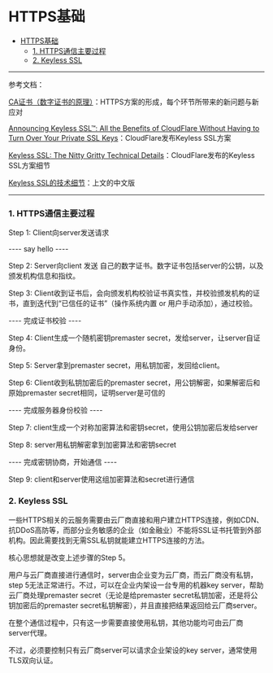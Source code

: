 # HTTPS基础


<!-- TOC -->

- [HTTPS基础](#https基础)
    - [1. HTTPS通信主要过程](#1-https通信主要过程)
    - [2. Keyless SSL](#2-keyless-ssl)

<!-- /TOC -->

----


参考文档：

[CA证书（数字证书的原理）](https://cloud.tencent.com/developer/article/1559900)：HTTPS方案的形成，每个环节所带来的新问题与新应对

[Announcing Keyless SSL™: All the Benefits of CloudFlare Without Having to Turn Over Your Private SSL Keys](https://blog.cloudflare.com/announcing-keyless-ssl-all-the-benefits-of-cloudflare-without-having-to-turn-over-your-private-ssl-keys/)：CloudFlare发布Keyless SSL方案

[Keyless SSL: The Nitty Gritty Technical Details](https://blog.cloudflare.com/keyless-ssl-the-nitty-gritty-technical-details/)：CloudFlare发布的Keyless SSL方案细节

[Keyless SSL的技术细节](https://blog.csdn.net/xuyongjiande/article/details/80403541)：上文的中文版

----

### 1. HTTPS通信主要过程

Step 1: Client向server发送请求

---- say hello ----

Step 2: Server向client 发送 自己的数字证书。数字证书包括server的公钥，以及颁发机构信息和指纹。

Step 3: Client收到证书后，会向颁发机构校验证书真实性，并校验颁发机构的证书，直到迭代到“已信任的证书”（操作系统内置 or 用户手动添加），通过校验。

---- 完成证书校验 ----

Step 4: Client生成一个随机密钥premaster secret，发给server，让server自证身份。

Step 5: Server拿到premaster secret，用私钥加密，发回给client。

Step 6: Client收到私钥加密后的premaster secret，用公钥解密，如果解密后和原始premaster secret相同，证明server是可信的

---- 完成服务器身份校验 ----

Step 7: client生成一个对称加密算法和密钥secret，使用公钥加密后发给server

Step 8: server用私钥解密拿到加密算法和密钥secret

---- 完成密钥协商，开始通信 ----

Step 9: client和server使用这组加密算法和secret进行通信


### 2. Keyless SSL

一些HTTPS相关的云服务需要由云厂商直接和用户建立HTTPS连接，例如CDN、抗DDoS高防等，而部分业务敏感的企业（如金融业）不能将SSL证书托管到外部机构。因此需要找到无需SSL私钥就能建立HTTPS连接的方法。

核心思想就是改变上述步骤的Step 5。

用户与云厂商直接进行通信时，server由企业变为云厂商，而云厂商没有私钥，step 5无法正常进行。不过，可以在企业内架设一台专用的机器key server，帮助云厂商处理premaster secret（无论是给premaster secret私钥加密，还是将公钥加密后的premaster secret私钥解密），并且直接把结果返回给云厂商server。

在整个通信过程中，只有这一步需要直接使用私钥，其他功能均可由云厂商server代理。

不过，必须要控制只有云厂商server可以请求企业架设的key server，通常使用TLS双向认证。

